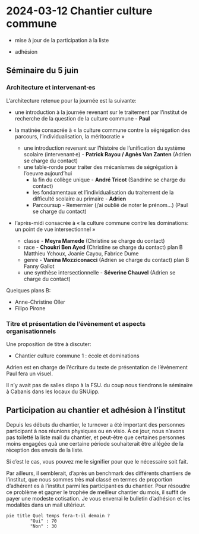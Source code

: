 # 2024-03-12 Chantier culture commune

- mise à jour de la participation à la liste

- adhésion

## Séminaire du 5 juin

### Architecture et intervenant·es

L’architecture retenue pour la journée est la suivante:

- une introduction à la journée revenant sur le traitement par l’institut de recherche de la question de la culture commune - **Paul** 

- la matinée consacrée à  « la culture commune contre la ségrégation des parcours, l’individualisation, la méritocratie »
  - une introduction revenant sur l’histoire de l’unification du système scolaire (intervenant·e) - **Patrick Rayou / Agnès Van Zanten** (Adrien se charge du contact)
  - une table-ronde pour traiter des mécanismes de ségrégation à l’oeuvre aujourd’hui
    - la fin du collège unique - **André Tricot** (Sandrine se charge du contact)
    - les fondamentaux et l’individualisation du traitement de la difficulté scolaire au primaire - **Adrien**
    - Parcoursup - Remermier (j’ai oublié de noter le prénom…) (Paul se charge du contact)

- l’après-midi consacrée à « la culture commune contre les dominations: un point de vue intersectionnel »
  - classe - **Meyra Mamede** (Christine se charge du contact)
  - race - **Choukri Ben Ayed** (Christine se charge du contact)
    plan B Matthieu Ychoux, Joanie Cayou, Fabrice Dume
  - genre - **Vanina Mozziconacci** (Adrien se charge du contact)
    plan B Fanny Gallot
  - une synthèse intersectionnelle - **Séverine Chauvel** (Adrien se charge du contact)


Quelques plans B:

- Anne-Christine Oller
- Filipo Pirone

### Titre et présentation de l’évènement et aspects organisationnels

Une proposition de titre à discuter:

- Chantier culture commune 1 : école et dominations

Adrien est en charge de l’écriture du texte de présentation de l’évènement
Paul fera un visuel.

Il n’y avait pas de salles dispo à la FSU. du coup nous tiendrons le séminaire à Cabanis dans les locaux du SNUipp.



## Participation au chantier et adhésion à l’institut

Depuis les débuts du chantier, le turnover a été important des personnes participant à nos réunions physiques ou en visio. À ce jour, nous n’avons pas toiletté la liste mail du chantier, et peut-être que certaines personnes moins engagées quà une certaine période souhaiterait être allégée de la réception des envois de la liste.

Si c’est le cas, vous pouvez me le signifier pour que le nécessaire soit fait.

Par ailleurs, il semblerait, d’après un benchmark des différents chantiers de l’institut, que nous sommes très mal classé en termes de proportion d’adhérent·es à l’institut parmi les participant·es du chantier. Pour résoudre ce problème et gagner le trophée de meilleur chantier du mois, il suffit de payer une modeste cotisation. Je vous enverrai le bulletin d’adhésion et les modalités dans un mail ultérieur.

```mermaid
pie title Quel temps fera-t-il demain ?
         "Oui" : 70
         "Non" : 30
```
